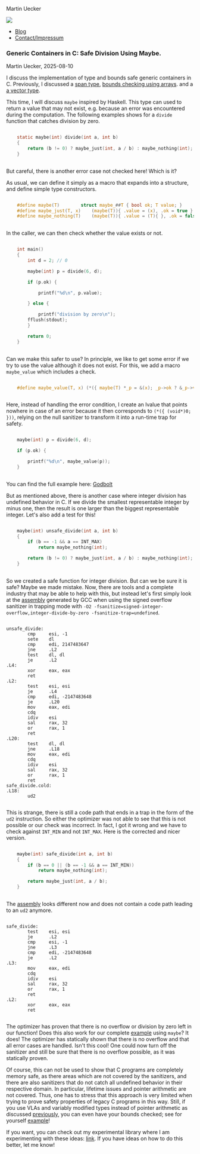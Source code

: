 Martin Uecker  

![](banner.png)

*   [Blog](./blog.html)
*   [Contact/Impressum](./impressum.html)

 

### Generic Containers in C: Safe Division Using Maybe.

Martin Uecker, 2025-08-10  
  
  
I discuss the implementation of type and bounds safe generic containers in C. Previously, I discussed a [span type](./2025-07-02.html), [bounds checking using arrays](./2025-07-09.html). and a [a vector type](./2025-07-20.html).  
  
This time, I will discuss `maybe` inspired by Haskell. This type can used to return a value that may not exist, e.g. because an error was encountered during the computation. The following examples shows for a `divide` function that catches division by zero.

```c

	static maybe(int) divide(int a, int b)
	{
	    return (b != 0) ? maybe_just(int, a / b) : maybe_nothing(int);
	}
	
```

But careful, there is another error case not checked here! Which is it?  
  
As usual, we can define it simply as a macro that expands into a structure, and define simple type constructors.

```c

	#define maybe(T) 		struct maybe_##T { bool ok; T value; }
	#define maybe_just(T, x)	(maybe(T)){ .value = (x), .ok = true }
	#define maybe_nothing(T)	(maybe(T)){ .value = (T){ }, .ok = false }
	
```

In the caller, we can then check whether the value exists or not.

```c

	int main()
	{
	    int d = 2; // 0

	    maybe(int) p = divide(6, d);

	    if (p.ok) {

	        printf("%d\n", p.value);

	    } else {

        	printf("division by zero\n");
		fflush(stdout);
	    }

	    return 0;
	}
	
```

Can we make this safer to use? In principle, we like to get some error if we try to use the value although it does not exist. For this, we add a macro `maybe_value` which includes a check.

```c

	#define maybe_value(T, x) (*({ maybe(T) *_p = &(x); _p->ok ? &_p->value : (void*)0; }))
	
```

Here, instead of handling the error condition, I create an lvalue that points nowhere in case of an error because it then corresponds to `(*({ (void*)0; }))`, relying on the null sanitizer to transform it into a run-time trap for safety.

```c

	maybe(int) p = divide(6, d);

	if (p.ok) {

		printf("%d\n", maybe_value(p));
	}
	
```

You can find the full example here: [Godbolt](https://godbolt.org/z/WWfGcvrc4)  
  
But as mentioned above, there is another case where integer division has undefined behavior in C. If we divide the smallest representable integer by minus one, then the result is one larger than the biggest representable integer. Let's also add a test for this!

```c

	maybe(int) unsafe_divide(int a, int b)
	{ 
		if (b == -1 && a == INT_MAX)
			return maybe_nothing(int);

		return (b != 0) ? maybe_just(int, a / b) : maybe_nothing(int);
	}
	
```

So we created a safe function for integer division. But can we be sure it is safe? Maybe we made mistake. Now, there are tools and a complete industry that may be able to help with this, but instead let's first simply look at the [assembly](https://godbolt.org/z/1PKEnxMd7) generated by GCC when using the signed overflow sanitizer in trapping mode with `-O2 -fsanitize=signed-integer-overflow,integer-divide-by-zero -fsanitize-trap=undefined`.

```assembly

unsafe_divide:
        cmp     esi, -1
        sete    dl
        cmp     edi, 2147483647
        jne     .L2
        test    dl, dl
        je      .L2
.L4:
        xor     eax, eax
        ret
.L2:
        test    esi, esi
        je      .L4
        cmp     edi, -2147483648
        je      .L20
        mov     eax, edi
        cdq
        idiv    esi
        sal     rax, 32
        or      rax, 1
        ret
.L20:
        test    dl, dl
        jne     .L18
        mov     eax, edi
        cdq
        idiv    esi
        sal     rax, 32
        or      rax, 1
        ret
safe_divide.cold:
.L18:
        ud2 
	
```

This is strange, there is still a code path that ends in a trap in the form of the `ud2` instruction. So either the optimizer was not able to see that this is not possible or our check was incorrect. In fact, I got it wrong and we have to check against `INT_MIN` and not `INT_MAX`. Here is the corrected and nicer version.

```c

	maybe(int) safe_divide(int a, int b) 
	{ 
		if (b == 0 || (b == -1 && a == INT_MIN))
			return maybe_nothing(int);

		return maybe_just(int, a / b);
	}
	
```

The [assembly](https://godbolt.org/z/PzPG1GjrT) looks different now and does not contain a code path leading to an `ud2` anymore.

```assembly

safe_divide:
        test    esi, esi
        je      .L2
        cmp     esi, -1
        jne     .L3
        cmp     edi, -2147483648
        je      .L2
.L3:
        mov     eax, edi
        cdq
        idiv    esi
        sal     rax, 32
        or      rax, 1
        ret
.L2:
        xor     eax, eax
        ret
	
```

The optimizer has proven that there is no overflow or division by zero left in our function! Does this also work for our complete [example](https://godbolt.org/z/E6jf38M79) using `maybe`? It does! The optimizer has statically shown that there is no overflow and that all error cases are handled. Isn't this cool! One could now turn off the sanitizer and still be sure that there is no overflow possible, as it was statically proven.  
  
Of course, this can not be used to show that C programs are completely memory safe, as there areas which are not covered by the sanitizers, and there are also sanitizers that do not catch all undefined behavior in their respective domain. In particular, lifetime issues and pointer arithmetic are not covered. Thus, one has to stress that this approach is very limited when trying to prove safety properties of legacy C programs in this way. Still, if you use VLAs and variably modified types instead of pointer arithmetic as discussed [previously](./2025-07-09.html), you can even have your bounds checked; see for yourself [example](https://godbolt.org/z/Y6zMd7o3P)!  
  
If you want, you can check out my experimental library where I am experimenting with these ideas: [link](https://codeberg.org/uecker/noplate/). If you have ideas on how to do this better, let me know!